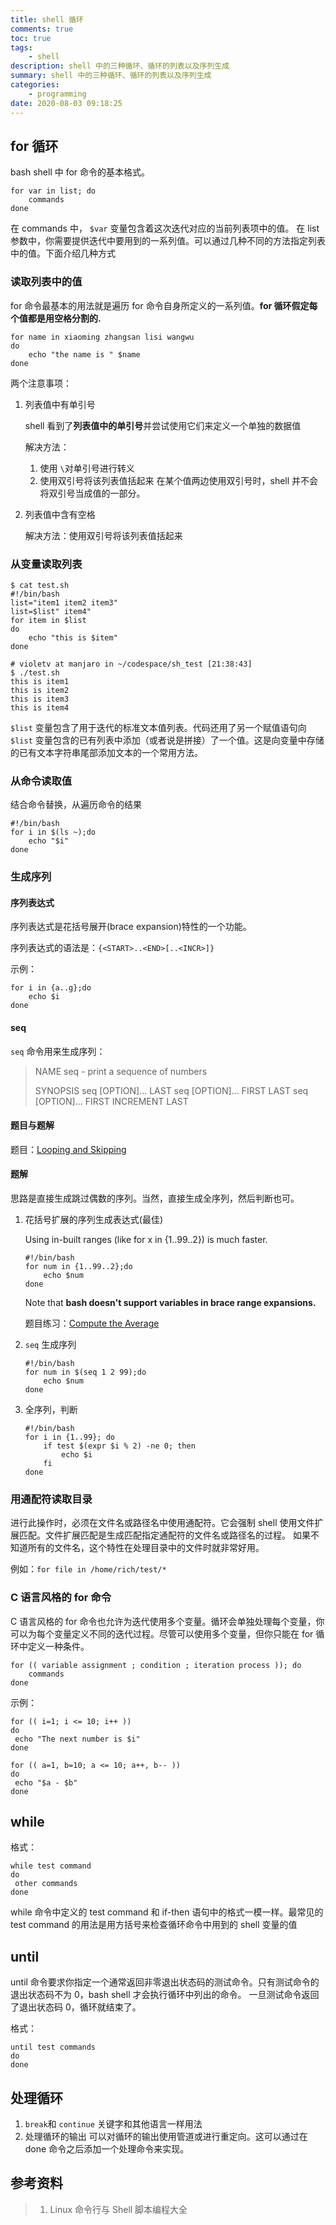 ```yaml
---
title: shell 循环
comments: true
toc: true
tags:
    - shell
description: shell 中的三种循环、循环的列表以及序列生成
summary: shell 中的三种循环、循环的列表以及序列生成
categories:
    - programming
date: 2020-08-03 09:18:25
---
```


## for 循环

bash shell 中 for 命令的基本格式。

```shell
for var in list; do
    commands
done
```

在 commands 中， `$var` 变量包含着这次迭代对应的当前列表项中的值。
在 list 参数中，你需要提供迭代中要用到的一系列值。可以通过几种不同的方法指定列表中的值。下面介绍几种方式

### 读取列表中的值

for 命令最基本的用法就是遍历 for 命令自身所定义的一系列值。**for 循环假定每个值都是用空格分割的.**

```shell
for name in xiaoming zhangsan lisi wangwu
do
    echo "the name is " $name
done
```

两个注意事项：

1. 列表值中有单引号

    shell 看到了**列表值中的单引号**并尝试使用它们来定义一个单独的数据值

    解决方法：

    1. 使用 `\`对单引号进行转义
    2. 使用双引号将该列表值括起来
       在某个值两边使用双引号时，shell 并不会将双引号当成值的一部分。

2. 列表值中含有空格

    解决方法：使用双引号将该列表值括起来

### 从变量读取列表

```shell
$ cat test.sh
#!/bin/bash
list="item1 item2 item3"
list=$list" item4"
for item in $list
do
    echo "this is $item"
done

# violetv at manjaro in ~/codespace/sh_test [21:38:43]
$ ./test.sh
this is item1
this is item2
this is item3
this is item4
```

`$list` 变量包含了用于迭代的标准文本值列表。代码还用了另一个赋值语句向 `$list` 变量包含的已有列表中添加（或者说是拼接）了一个值。这是向变量中存储的已有文本字符串尾部添加文本的一个常用方法。

### 从命令读取值

结合命令替换，从遍历命令的结果

```shell
#!/bin/bash
for i in $(ls ~);do
    echo "$i"
done
```

### 生成序列

#### 序列表达式

序列表达式是花括号展开(brace expansion)特性的一个功能。

序列表达式的语法是：`{<START>..<END>[..<INCR>]}`

示例：

```shell
for i in {a..g};do
    echo $i
done
```

#### seq

`seq` 命令用来生成序列：

> NAME
> seq - print a sequence of numbers
>
> SYNOPSIS
> seq [OPTION]... LAST
> seq [OPTION]... FIRST LAST
> seq [OPTION]... FIRST INCREMENT LAST

#### 题目与题解

题目：[Looping and Skipping](https://www.hackerrank.com/challenges/bash-tutorials---looping-and-skipping/problem?h_r=next-challenge&h_v=zen)

#### 题解

思路是直接生成跳过偶数的序列。当然，直接生成全序列，然后判断也可。

1. 花括号扩展的序列生成表达式(最佳)

    Using in-built ranges (like for x in {1..99..2}) is much faster.

    ```shell
    #!/bin/bash
    for num in {1..99..2};do
        echo $num
    done
    ```

    Note that **bash doesn't support variables in brace range expansions.**

    题目练习：[Compute the Average](https://www.hackerrank.com/challenges/bash-tutorials---compute-the-average/problem)

2. `seq` 生成序列

    ```shell
    #!/bin/bash
    for num in $(seq 1 2 99);do
        echo $num
    done
    ```

3. 全序列，判断

    ```shell
    #!/bin/bash
    for i in {1..99}; do
        if test $(expr $i % 2) -ne 0; then
            echo $i
        fi
    done
    ```

### 用通配符读取目录

进行此操作时，必须在文件名或路径名中使用通配符。它会强制 shell 使用文件扩展匹配。文件扩展匹配是生成匹配指定通配符的文件名或路径名的过程。
如果不知道所有的文件名，这个特性在处理目录中的文件时就非常好用。

例如：`for file in /home/rich/test/* `

### C 语言风格的 for 命令

C 语言风格的 for 命令也允许为迭代使用多个变量。循环会单独处理每个变量，你可以为每个变量定义不同的迭代过程。尽管可以使用多个变量，但你只能在 for 循环中定义一种条件。

```shell
for (( variable assignment ; condition ; iteration process )); do
    commands
done

```

示例：

```shell
for (( i=1; i <= 10; i++ ))
do
 echo "The next number is $i"
done

for (( a=1, b=10; a <= 10; a++, b-- ))
do
 echo "$a - $b"
done
```

## while

格式：

```shell
while test command
do
 other commands
done
```

while 命令中定义的 test command 和 if-then 语句中的格式一模一样。最常见的 test command 的用法是用方括号来检查循环命令中用到的 shell 变量的值

## until

until 命令要求你指定一个通常返回非零退出状态码的测试命令。只有测试命令的退出状态码不为 0，bash shell 才会执行循环中列出的命令。
一旦测试命令返回了退出状态码 0，循环就结束了。

格式：

```shell
until test commands
do
done
```

## 处理循环

1. `break`和 `continue` 关键字和其他语言一样用法
2. 处理循环的输出
   可以对循环的输出使用管道或进行重定向。这可以通过在 done 命令之后添加一个处理命令来实现。

## 参考资料

> 1. Linux 命令行与 Shell 脚本编程大全

